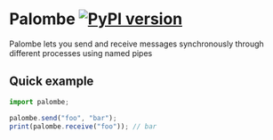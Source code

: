 # Palombe [![PyPI version](https://badge.fury.io/py/palombe.svg)](https://badge.fury.io/py/palombe)

Palombe lets you send and receive messages synchronously through different processes using named pipes

## Quick example

```javascript
import palombe;

palombe.send("foo", "bar");
print(palombe.receive("foo")); // bar
```